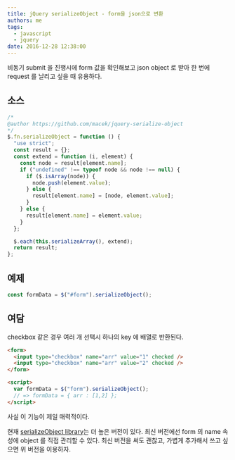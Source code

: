```yaml
---
title: jQuery serializeObject - form을 json으로 변환
authors: me
tags:
  - javascript
  - jquery
date: 2016-12-28 12:38:00
---
```


비동기 submit 을 진행시에 form 값을 확인해보고 json object 로 받아 한 번에 request 를 날리고 싶을 때 유용하다.

## 소스

```js
/*
@author https://github.com/macek/jquery-serialize-object
*/
$.fn.serializeObject = function () {
  "use strict";
  const result = {};
  const extend = function (i, element) {
    const node = result[element.name];
    if ("undefined" !== typeof node && node !== null) {
      if ($.isArray(node)) {
        node.push(element.value);
      } else {
        result[element.name] = [node, element.value];
      }
    } else {
      result[element.name] = element.value;
    }
  };

  $.each(this.serializeArray(), extend);
  return result;
};
```

## 예제

```javascript
const formData = $("#form").serializeObject();
```

## 여담

checkbox 같은 경우 여러 개 선택시 하나의 key 에 배열로 반환된다.

```html
<form>
  <input type="checkbox" name="arr" value="1" checked />
  <input type="checkbox" name="arr" value="2" checked />
</form>

<script>
  var formData = $("form").serializeObject();
  // => formData = { arr : [1,2] };
</script>
```

사실 이 기능이 제일 매력적이다.

현재 [serializeObject library](https://github.com/macek/jquery-serialize-object)는 더 높은 버전이 있다.
최신 버전에선 form 의 name 속성에 object 를 직접 관리할 수 있다.
최신 버전을 써도 괜찮고, 가볍게 추가해서 쓰고 싶으면 위 버전을 이용하자.

